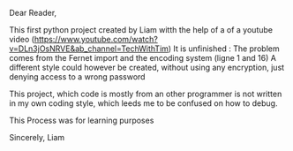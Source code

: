Dear Reader,

This first python project created by Liam witth the help of a of a youtube video (https://www.youtube.com/watch?v=DLn3jOsNRVE&ab_channel=TechWithTim)
It is unfinished : 
    The problem comes from the Fernet import and the encoding system (ligne 1 and 16)
A different style could however be created, without using any encryption, just denying access to a wrong password

This project, which code is mostly from an other programmer is not written in my own coding style, which leeds me to be confused on how to debug. 

This Process was for learning purposes

Sincerely,
Liam
